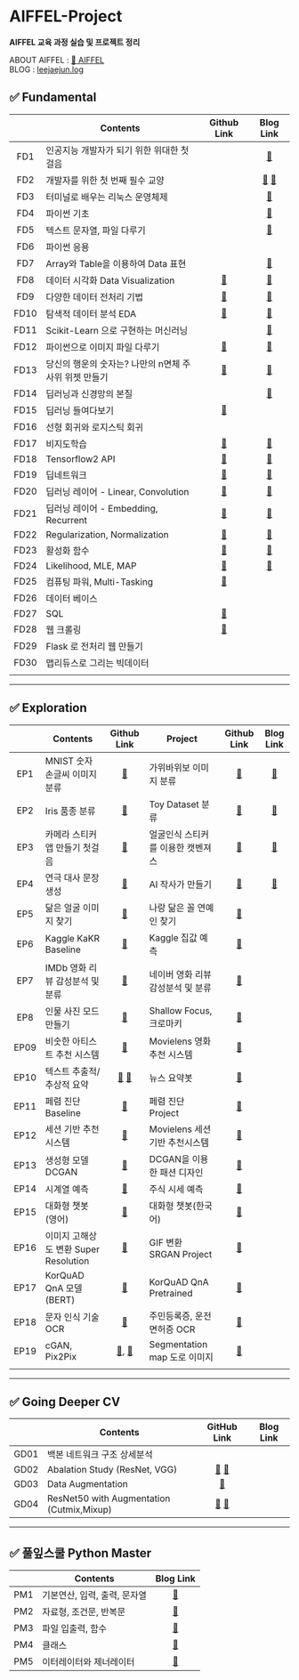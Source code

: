 # AIFFEL-Project
__AIFFEL 교육 과정 실습 및 프로젝트 정리__

ABOUT AIFFEL : [:school: AIFFEL](https://aiffel.io/)  
BLOG : [leejaejun.log](https://velog.io/@leejaejun)

## :white_check_mark: Fundamental
||Contents|Github Link|Blog Link|
|:----:|----|:----:|:----:|
|FD1|인공지능 개발자가 되기 위한 위대한 첫걸음||[:memo:](https://velog.io/@leejaejun/AIFFEL-FD-01-%EA%B0%9C%EB%B0%9C-%ED%99%98%EA%B2%BD)|
|FD2|개발자를 위한 첫 번째 필수 교양||[:memo:](https://velog.io/@leejaejun/AIFFEL-FD-01-Git-Github) [:memo:](https://velog.io/@leejaejun/AIFFEL-FD-01-2-Jupyter-Notebook-%EB%A7%88%ED%81%AC%EB%8B%A4%EC%9A%B4)|
|FD3|터미널로 배우는 리눅스 운영체제||[:memo:](https://velog.io/@leejaejun/AIFFEL-FD-02-%EB%A6%AC%EB%88%85%EC%8A%A4-%EC%9A%B4%EC%98%81%EC%B2%B4%EC%A0%9C)|
|FD4|파이썬 기초||[:memo:](https://velog.io/@leejaejun/AIFFEL-FD-04-%ED%8C%8C%EC%9D%B4%EC%8D%ACPython-%EA%B8%B0%EC%B4%88)|
|FD5|텍스트 문자열, 파일 다루기||[:memo:](https://velog.io/@leejaejun/AIFFEL-FD-05-%EB%AC%B8%EC%9E%90%EC%97%B4-%ED%8C%8C%EC%9D%BC-%EB%8B%A4%EB%A3%A8%EA%B8%B0)|
|FD6|파이썬 응용|||
|FD7|Array와 Table을 이용하여 Data 표현||[:memo:](https://velog.io/@leejaejun/AIFFEL-FD-06-Numpy-Pandas)|
|FD8|데이터 시각화 Data Visualization|[:link:](https://github.com/jaejunlee96/AIFFEL-Project/blob/master/Fundamental/FD08_Data_Visualization.ipynb)|[:memo:]()|
|FD9|다양한 데이터 전처리 기법|[:link:](https://github.com/jaejunlee96/AIFFEL-Project/blob/master/Fundamental/FD09_Data_Preprocessing.ipynb)|[:memo:](https://velog.io/@leejaejun/AIFFEL-FD-08-%EB%8D%B0%EC%9D%B4%ED%84%B0-%EC%A0%84%EC%B2%98%EB%A6%AC-Data-Preprocessing)|
|FD10|탐색적 데이터 분석 EDA|[:link:](https://github.com/jaejunlee96/AIFFEL-Project/blob/master/Fundamental/FD10_EDA.ipynb)|[:memo:](https://velog.io/@leejaejun/AIFFEL-FD-09-%ED%83%90%EC%83%89%EC%A0%81-%EB%8D%B0%EC%9D%B4%ED%84%B0-%EB%B6%84%EC%84%9D-EDA)|
|FD11|Scikit-Learn 으로 구현하는 머신러닝||[:memo:](https://velog.io/@leejaejun/AIFFEL-FD-10-%EB%A8%B8%EC%8B%A0%EB%9F%AC%EB%8B%9D-%EC%95%8C%EA%B3%A0%EB%A6%AC%EC%A6%98%EA%B3%BC-Scikit-learn)|
|FD12|파이썬으로 이미지 파일 다루기|[:link:](https://github.com/jaejunlee96/AIFFEL-Project/blob/master/Fundamental/FD12_Image_with_Pillow_OpenCV.ipynb)|[:memo:](https://velog.io/@leejaejun/AIFFEL-FD-11-%ED%8C%8C%EC%9D%B4%EC%8D%AC%EC%9C%BC%EB%A1%9C-%EC%9D%B4%EB%AF%B8%EC%A7%80-%ED%8C%8C%EC%9D%BC-%EB%8B%A4%EB%A3%A8%EA%B8%B0-Pillow-OpenCV)|
|FD13|당신의 행운의 숫자는? 나만의 n면체 주사위 위젯 만들기|[:link:](https://github.com/jaejunlee96/AIFFEL-Project/blob/f8c42f660afa5b3ec3e6f626d3beab37f0e91a17/Fundamental/FD13_N-Syroid_Dice_with_Class.ipynb)|[:memo:](https://velog.io/@leejaejun/AIFFEL-FD-12-%EA%B0%9D%EC%B2%B4-%EC%A7%80%ED%96%A5-%ED%94%84%EB%A1%9C%EA%B7%B8%EB%9E%98%EB%B0%8D-OOP)|
|FD14|딥러닝과 신경망의 본질||[:memo:](https://velog.io/@leejaejun/AIFFEL-FD-13-%EB%94%A5%EB%9F%AC%EB%8B%9D%EA%B3%BC-%EC%8B%A0%EA%B2%BD%EB%A7%9D%EC%9D%98-%EB%B3%B8%EC%A7%88)|
|FD15|딥러닝 들여다보기|[:link:](https://github.com/jaejunlee96/AIFFEL-Project/blob/5f5b521e4551219cc35cc676a1a7a3f967de7dee/Fundamental/FD15_Deep_Learning_with_Numpy.ipynb)||
|FD16|선형 회귀와 로지스틱 회귀|||
|FD17|비지도학습|[:link:](https://github.com/jaejunlee96/AIFFEL-Project/blob/5f5b521e4551219cc35cc676a1a7a3f967de7dee/Fundamental/FD17_Unsupervised_Learning.ipynb)|[:memo:](https://velog.io/@leejaejun/AIFFEL-FD-14-%EB%B9%84%EC%A7%80%EB%8F%84%ED%95%99%EC%8A%B5-Unsupervised-Learning)|
|FD18|Tensorflow2 API|[:link:](https://github.com/jaejunlee96/AIFFEL-Project/blob/5f5b521e4551219cc35cc676a1a7a3f967de7dee/Fundamental/FD18_Tensorflow2_API.ipynb)|[:memo:](https://velog.io/@leejaejun/AIFFEL-FD-15-Tensorflow2-API)|
|FD19|딥네트워크|[:link:](https://github.com/jaejunlee96/AIFFEL-Project/blob/master/Fundamental/FD19_Deep_Network.ipynb)|[:memo:](https://velog.io/@leejaejun/AIFFEL-FD-16-%EB%94%A5%EB%84%A4%ED%8A%B8%EC%9B%8C%ED%81%AC)|
|FD20|딥러닝 레이어 - Linear, Convolution|[:link:](https://github.com/jaejunlee96/AIFFEL-Project/blob/master/Fundamental/FD20_Deep_Layer_Linear_Convolution.ipynb)|[:memo:](https://velog.io/@leejaejun/AIFFEL-FD-17-%EB%94%A5%EB%9F%AC%EB%8B%9D-%EB%A0%88%EC%9D%B4%EC%96%B4-Linear-Convolution)|
|FD21|딥러닝 레이어 - Embedding, Recurrent|[:link:](https://github.com/jaejunlee96/AIFFEL-Project/blob/master/Fundamental/FD21_Deep_Layer_Embedding_Recurrent.ipynb)|[:memo:](https://velog.io/@leejaejun/AIFFEL-FD-18-%EB%94%A5%EB%9F%AC%EB%8B%9D-%EB%A0%88%EC%9D%B4%EC%96%B4-Embedding-Recurrent)|
|FD22|Regularization, Normalization|[:link:](https://github.com/jaejunlee96/AIFFEL-Project/blob/master/Fundamental/FD22_Regularization_Normalization.ipynb)|[:memo:](https://velog.io/@leejaejun/AIFFEL-FD-19-Regularization-Normalization)|
|FD23|활성화 함수|[:link:](https://github.com/jaejunlee96/AIFFEL-Project/blob/master/Fundamental/FD23_Activation_Function.ipynb)|[:memo:](https://velog.io/@leejaejun/AIFFEL-FD-20-%ED%99%9C%EC%84%B1%ED%99%94-%ED%95%A8%EC%88%98%EC%9D%98-%EC%9D%B4%ED%95%B4)|
|FD24|Likelihood, MLE, MAP|[:link:](https://github.com/jaejunlee96/AIFFEL-Project/blob/master/Fundamental/FD24_Likelihood_MLE_MAP.ipynb)|[:memo:](https://velog.io/@leejaejun/AIFFEL-FD-21-LikelihoodMLE-MAP)|
|FD25|컴퓨팅 파워, Multi-Tasking|[:link:](https://github.com/jaejunlee96/AIFFEL-Project/blob/master/Fundamental/FD25_Multi-tasking.ipynb)||
|FD26|데이터 베이스|||
|FD27|SQL|[:link:](https://github.com/jaejunlee96/AIFFEL-Project/blob/master/Fundamental/FD27_SQL.ipynb)||
|FD28|웹 크롤링|[:link:](https://github.com/jaejunlee96/AIFFEL-Project/blob/master/Fundamental/FD28_Web_Crawling.ipynb)||
|FD29|Flask 로 전처리 웹 만들기|||
|FD30|맵리듀스로 그리는 빅데이터|||
|||



----
## :white_check_mark: Exploration
||Contents|Github Link|Project|Github Link|Blog Link|
|:----:|----|:----:|----|:----:|:----:|
|EP1|MNIST 숫자 손글씨 이미지 분류|[:link:](https://github.com/jaejunlee96/AIFFEL-Project/blob/master/Exploration/EP01_MNIST.ipynb)|가위바위보 이미지 분류|[:link:](https://github.com/jaejunlee96/AIFFEL-Project/blob/master/Exploration/EP01_Rock-Paper-Scissors.ipynb)|[:memo:](https://velog.io/@leejaejun/AIFFEL-EP-01-Image-Classification)|
|EP2|Iris 품종 분류|[:link:](https://github.com/jaejunlee96/AIFFEL-Project/blob/master/Exploration/EP02_Iris_Classification.ipynb)|Toy Dataset 분류|[:link:](https://github.com/jaejunlee96/AIFFEL-Project/blob/master/Exploration/EP02_Toy_Dataset_Classification.ipynb)|[:memo:](https://github.com/jaejunlee96/AIFFEL-Project/blob/master/Exploration/EP04_Text_Generation_Shakespeare.ipynb)|
|EP3|카메라 스티커앱 만들기 첫걸음|[:link:](https://github.com/jaejunlee96/AIFFEL-Project/blob/master/Exploration/EP03_Face_Recognition_Sticker_Application.ipynb)|얼굴인식 스티커를 이용한 캣벤져스|[:link:](https://github.com/jaejunlee96/AIFFEL-Project/blob/master/Exploration/EP03_Face_Recognition_Cat_Avengers.ipynb)|[:memo:](https://velog.io/@leejaejun/AIFFEL-EP-03-Face-Recognition)|
|EP4|연극 대사 문장 생성|[:link:](https://github.com/jaejunlee96/AIFFEL-Project/blob/master/Exploration/EP04_Text_Generation_Shakespeare.ipynb)|AI 작사가 만들기|[:link:](https://github.com/jaejunlee96/AIFFEL-Project/blob/master/Exploration/EP04_Text_Generation_Shakespeare.ipynb)|[:memo:](https://velog.io/@leejaejun/AIFFEL-EP-02-Text-Generation)|
|EP5|닮은 얼굴 이미지 찾기|[:link:](https://github.com/jaejunlee96/AIFFEL-Project/blob/master/Exploration/EP05_Face_Embedding_Similarity.ipynb)|나랑 닮은 꼴 연예인 찾기|[:link:](https://github.com/jaejunlee96/AIFFEL-Project/blob/master/Exploration/EP05_Look-alike_Celebrities.ipynb)||
|EP6|Kaggle KaKR Baseline|[:link:](https://github.com/jaejunlee96/AIFFEL-Project/blob/master/Exploration/EP06_Kaggle_KaKR_Baseline.ipynb)|Kaggle 집값 예측|[:link:](https://github.com/jaejunlee96/AIFFEL-Project/blob/master/Exploration/EP06_Kaggle_House_Price_Prediction.ipynb)||
|EP7|IMDb 영화 리뷰 감성분석 및 분류|[:link:](https://github.com/jaejunlee96/AIFFEL-Project/blob/master/Exploration/EP07_Text_Sentiment_Classification.ipynb)|네이버 영화 리뷰 감성분석 및 분류|[:link:](https://github.com/jaejunlee96/AIFFEL-Project/blob/master/Exploration/EP07_Naver_Movie_Sentiment_Classification.ipynb)||
|EP8|인물 사진 모드 만들기|[:link:](https://github.com/jaejunlee96/AIFFEL-Project/blob/master/Exploration/EP08_Image_Segmentation_Shallow_Focus.ipynb)|Shallow Focus, 크로마키|[:link:](https://github.com/jaejunlee96/AIFFEL-Project/blob/master/Exploration/EP08_Image_Segmentation_Project.ipynb)||
|EP09|비숫한 아티스트 추천 시스템|[:link:](https://github.com/jaejunlee96/AIFFEL-Project/blob/master/Exploration/EP09_Recommender_Sysyem_Baseline.ipynb)|Movielens 영화 추천 시스템|[:link:](https://github.com/jaejunlee96/AIFFEL-Project/blob/master/Exploration/EP09_Moivelens_Recommender_Sysyem.ipynb)||
|EP10|텍스트 추출적/추상적 요약|[:link:](https://github.com/jaejunlee96/AIFFEL-Project/blob/master/Exploration/EP10_Text_Extractive_Summarization.ipynb) [:link:](https://github.com/jaejunlee96/AIFFEL-Project/blob/master/Exploration/EP10_Text_Abstractive_Summarization.ipynb)|뉴스 요약봇|[:link:](https://github.com/jaejunlee96/AIFFEL-Project/blob/master/Exploration/EP10_News_Summarization.ipynb)||
|EP11|페렴 진단 Baseline|[:link:](https://github.com/jaejunlee96/AIFFEL-Project/blob/master/Exploration/EP11_Pneumonia%20Diagnosis_Baseline.ipynb)|페렴 진단 Project|[:link:](https://github.com/jaejunlee96/AIFFEL-Project/blob/master/Exploration/EP11_Pneumonia_Diagnosis_Project.ipynb)||
|EP12|세션 기반 추천시스템|[:link:](https://github.com/jaejunlee96/AIFFEL-Project/blob/master/Exploration/EP12_Session_Based_Recommendation.ipynb)|Movielens 세션 기반 추천시스템|[:link:](https://github.com/jaejunlee96/AIFFEL-Project/blob/master/Exploration/EP12_Movielens_Session_Based_Recommendation.ipynb)||
|EP13|생성형 모델 DCGAN|[:link:](https://github.com/jaejunlee96/AIFFEL-Project/blob/master/Exploration/EP13_DCGAN_CIFAR10_Project.ipynb)|DCGAN을 이용한 패션 디자인|[:link:](https://github.com/jaejunlee96/AIFFEL-Project/blob/master/Exploration/EP13_DCGAN_Fashion_MNIST.ipynb)||
|EP14|시계열 예측|[:link:](https://github.com/jaejunlee96/AIFFEL-Project/blob/master/Exploration/EP14_Time_Series_Prediction.ipynb)|주식 시세 예측|[:link:](https://github.com/jaejunlee96/AIFFEL-Project/blob/master/Exploration/EP14_Stock_Prediction.ipynb)||
|EP15|대화형 챗봇(영어)|[:link:](https://github.com/jaejunlee96/AIFFEL-Project/blob/master/Exploration/EP15_Conversational_Chatbot_ENG.ipynb)|대화형 챗봇(한국어)|[:link:](https://github.com/jaejunlee96/AIFFEL-Project/blob/master/Exploration/EP15_Conversational_Chatbot_KOR.ipynb)||
|EP16|이미지 고해상도 변환 Super Resolution|[:link:](https://github.com/jaejunlee96/AIFFEL-Project/blob/master/Exploration/EP16_Super_Resolution.ipynb)|GIF 변환 SRGAN Project|[:link:](https://github.com/jaejunlee96/AIFFEL-Project/blob/master/Exploration/EP16_SRGAN_Project.ipynb)||
|EP17|KorQuAD QnA 모델(BERT)|[:link:](https://github.com/jaejunlee96/AIFFEL-Project/blob/master/Exploration/EP17_KorQuAD_QnA.ipynb)|KorQuAD QnA Pretrained|[:link:](https://github.com/jaejunlee96/AIFFEL-Project/blob/master/Exploration/EP17_KorQuAD_QnA_Project.ipynb)||
|EP18|문자 인식 기술 OCR|[:link:](https://github.com/jaejunlee96/AIFFEL-Project/blob/master/Exploration/EP18_OCR.ipynb)|주민등록증, 운전면허증 OCR|[:link:](https://github.com/jaejunlee96/AIFFEL-Project/blob/master/Exploration/EP18_OCR_ID_Check_Project.ipynb)||
|EP19|cGAN, Pix2Pix|[:link:](https://github.com/jaejunlee96/AIFFEL-Project/blob/master/Exploration/EP19_cGAN_MNIST.ipynb), [:link:](https://github.com/jaejunlee96/AIFFEL-Project/blob/master/Exploration/EP19_Pix2Pix.ipynb)|Segmentation map 도로 이미지|[:link:](https://github.com/jaejunlee96/AIFFEL-Project/blob/master/Exploration/EP19_Pix2Pix_Segmentation_map_Project.ipynb)||
||

----
## :white_check_mark: Going Deeper CV
||Contents|GitHub Link|Blog Link|
|:----:|----|:----:|:----:|
|GD01|백본 네트워크 구조 상세분석|||
|GD02|Abalation Study (ResNet, VGG)|[:link:](https://github.com/jaejunlee96/AIFFEL-Project/blob/master/Going%20Deeper%20CV/GD02_Ablation_Study_ResNet.ipynb) [:link:](https://github.com/jaejunlee96/AIFFEL-Project/blob/master/Going%20Deeper%20CV/GD02_Ablation_Study_VGG.ipynb)||
|GD03|Data Augmentation|[:link:](https://github.com/jaejunlee96/AIFFEL-Project/blob/master/Going%20Deeper%20CV/GD03_Data_Augmentation.ipynb)||
|GD04|ResNet50 with Augmentation (Cutmix,Mixup)|[:link:](https://github.com/jaejunlee96/AIFFEL-Project/blob/master/Going%20Deeper%20CV/GD04_Augmentation_ResNet50.ipynb) [:link:](https://github.com/jaejunlee96/AIFFEL-Project/blob/master/Going%20Deeper%20CV/GD04_Augmentation_Cutmix_Mixup.ipynb)||

















----
## :white_check_mark: 풀잎스쿨  Python Master
||Contents|Blog Link|
|:----:|----|:----:|
|PM1|기본연산, 입력, 출력, 문자열|[:memo:](https://velog.io/@leejaejun/AIFFEL-Python-Master-%ED%95%B5%EC%8B%AC%EC%A0%95%EB%A6%AC-01)|
|PM2|자료형, 조건문, 반복문|[:memo:](https://velog.io/@leejaejun/AIFFEL-Python-Master-%ED%95%B5%EC%8B%AC%EC%A0%95%EB%A6%AC-02-%EC%9E%90%EB%A3%8C%ED%98%95-%EC%A1%B0%EA%B1%B4%EB%AC%B8-%EB%B0%98%EB%B3%B5%EB%AC%B8)|
|PM3|파일 입출력, 함수|[:memo:](https://velog.io/@leejaejun/AIFFEL-Python-Master-%ED%95%B5%EC%8B%AC%EC%A0%95%EB%A6%AC-03-%ED%8C%8C%EC%9D%BC-%EC%9E%85%EC%B6%9C%EB%A0%A5-%ED%95%A8%EC%88%98)|
|PM4|클래스|[:memo:](https://velog.io/@leejaejun/AIFFEL-Python-Master-%ED%95%B5%EC%8B%AC%EC%A0%95%EB%A6%AC-04-%ED%81%B4%EB%9E%98%EC%8A%A4)|
|PM5|이터레이터와 제너레이터|[:memo:](https://velog.io/@leejaejun/AIFFEL-Python-Master-%ED%95%B5%EC%8B%AC%EC%A0%95%EB%A6%AC-05-%EC%9D%B4%ED%84%B0%EB%A0%88%EC%9D%B4%ED%84%B0Iterator%EC%99%80-%EC%A0%9C%EB%84%88%EB%A0%88%EC%9D%B4%ED%84%B0Generator)|

